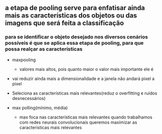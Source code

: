 ## a etapa de pooling serve para enfatisar ainda mais as características dos objetos ou das imagens que será feita a classificação

### para se identificar o objeto desejado nos diversos cenários possíveis é que se aplica essa etapa de pooling, para que possa realçar as características

- maxpooling
  - valores mais altos, pois quanto maior o valor mais importante ele é

- vai reduzir ainda mais a dimensionalidade e a janela não andará pixel a pixel 

- Seleciona as características mais relevantes(reduz o overfitting e ruídos desnecessários)
- max polling(mínimo, média)
   - max foca nas características mais relevantes quando trabalhamos com redes neurais convolucionais queremos maximizar as caracteristicas mais relevantes
